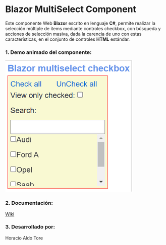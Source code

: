 # Blazor MultiSelect Component
Este componente Web **Blazor** escrito en lenguaje **C#**, permite realizar la selección múltiple de ítems mediante controles checkbox, con búsqueda y acciones de selección masiva, dada la carencia de uno con estas características, en el conjunto de controles **HTML** estándar.

### 1. Demo animado del componente: 
![Demo animado del componente](https://github.com/HoracioAldoTore/blazor-multi-select/blob/main/MultiSelect/Demo.gif)

### 2. Documentación:
[Wiki](https://github.com/HoracioAldoTore/blazor-multi-select/wiki/Documentacion)

### 3. Desarrollado por: 
Horacio Aldo Tore
